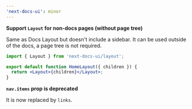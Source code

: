 ```yaml
---
'next-docs-ui': minor
---
```


**Support `Layout` for non-docs pages (without page tree)**

Same as Docs Layout but doesn't include a sidebar. It can be used outside of the docs, a page tree is not required.

```jsx
import { Layout } from 'next-docs-ui/layout';

export default function HomeLayout({ children }) {
  return <Layout>{children}</Layout>;
}
```

**`nav.items` prop is deprecated**

It is now replaced by `links`.